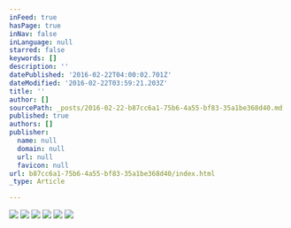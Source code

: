 ```yaml
---
inFeed: true
hasPage: true
inNav: false
inLanguage: null
starred: false
keywords: []
description: ''
datePublished: '2016-02-22T04:00:02.701Z'
dateModified: '2016-02-22T03:59:21.203Z'
title: ''
author: []
sourcePath: _posts/2016-02-22-b87cc6a1-75b6-4a55-bf83-35a1be368d40.md
published: true
authors: []
publisher:
  name: null
  domain: null
  url: null
  favicon: null
url: b87cc6a1-75b6-4a55-bf83-35a1be368d40/index.html
_type: Article

---
```

![](https://the-grid-user-content.s3-us-west-2.amazonaws.com/3f64c3bb-b86a-4846-af68-a8bf2d91f0f9.jpg)
![](https://the-grid-user-content.s3-us-west-2.amazonaws.com/2333ed49-0c7b-4240-a371-75938b62ada5.jpg)
![](https://the-grid-user-content.s3-us-west-2.amazonaws.com/cb20580d-ccaa-4642-a952-fa4866392013.jpg)
![](https://the-grid-user-content.s3-us-west-2.amazonaws.com/45697e37-1ca9-41e0-8643-6e110b89539a.jpg)
![](https://the-grid-user-content.s3-us-west-2.amazonaws.com/ea6e4855-8cb7-4940-84e1-38d34685b38a.jpg)
![](https://the-grid-user-content.s3-us-west-2.amazonaws.com/4abd2a41-d21c-4b30-8584-0d46e3248d01.jpg)